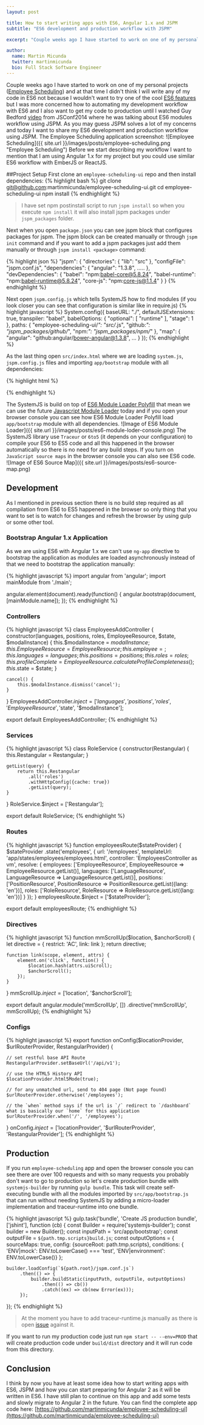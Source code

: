 ```yaml
---
layout: post

title: How to start writing apps with ES6, Angular 1.x and JSPM
subtitle: "ES6 development and production workflow with JSPM"

excerpt: "Couple weeks ago I have started to work on one of my personal projects (Employee Scheduling) and at that time I didn't think I will write any of my code in ES6 not because I wouldn't want to try one of the cool ES6 features but I was more concerned how to automating my development workflow with ES6 and I also want to get my code to production until I watched Guy Bedford video from JSConf2014 where he was talking about ES6 modules workflow using JSPM."

author:
  name: Martin Micunda
  twitter: martinmicunda
  bio: Full Stack Software Engineer
---
```

Couple weeks ago I have started to work on one of my personal projects ([Employee Scheduling](https://github.com/martinmicunda/employee-scheduling-ui)) and at that time I didn't think I will write any of my code in ES6 not because  I wouldn't want to try one of the cool [ES6 features](https://github.com/lukehoban/es6features) but I was more concerned how to automating my development workflow with ES6 and I also want to get my code to production until I watched Guy Bedford [video](https://www.youtube.com/watch?v=szJjsduHBQQ) from JSConf2014 where he was talking about ES6 modules workflow using JSPM. As you may guess JSPM solves a lot of my concerns and today I want to share my ES6 development and production workflow using JSPM.
The Employee Scheduling application screenshot:
![Employee Scheduling]({{ site.url }}/images/posts/employee-scheduling.png "Employee Scheduling")
Before we start describing my workflow I want to mention that I am using Angular 1.x for my project but you could use similar ES6 workflow with EmberJS or ReactJS.

##Project Setup
First clone an `employee-scheduling-ui` repo and then install dependencies:
{% highlight bash %}
git clone git@github.com:martinmicunda/employee-scheduling-ui.git
cd employee-scheduling-ui
npm install
{% endhighlight %}
> I have set npm postinstall script to run `jspm install` so when you execute `npm install` it will also install jspm packages under `jspm_packages` folder.

Next when you open `package.json` you can see jspm block that configures  packages for jspm. The jspm block can be created manually or through `jspm init` command and if you want to add a jspm packages just add them manually or through `jspm install <package>` command:

{% highlight json %}
"jspm": {
    "directories": {
        "lib": "src"
    },
    "configFile": "jspm.conf.js",
    "dependencies": {
        "angular": "1.3.8",
        .....
    },
    "devDependencies": {
      "babel": "npm:babel-core@5.8.24",
      "babel-runtime": "npm:babel-runtime@5.8.24",
      "core-js": "npm:core-js@1.1.4"
    }
}
{% endhighlight %}

Next open `jspm.config.js` which tells SystemJS how to find modules (if you look closer you can see that configuration is similar like in require.js)
{% highlight javascript %}
System.config({
    baseURL: "./",
    defaultJSExtensions: true,
    transpiler: "babel",
    babelOptions: {
      "optional": [
        "runtime"
      ],
      "stage": 1
    },
    paths: {
      "employee-scheduling-ui/*": "src/*.js",
      "github:*": "jspm_packages/github/*",
      "npm:*": "jspm_packages/npm/*"
    },
    "map": {
      "angular": "github:angular/bower-angular@1.3.8",
  	  ...
    }
});
{% endhighlight %}

 As the last thing open `src/index.html` where we are loading `system.js`, `jspm.config.js` files and importing `app/bootstrap` module with all dependencies:

{% highlight html %}
<script src="jspm_packages/system.js"></script>
<script src="jspm.conf.js"></script>
<script>
	System.import('app/bootstrap')
	.catch(console.error.bind(console));
</script>
{% endhighlight %}

The SystemJS is build on top of [ES6 Module Loader Polyfill](https://github.com/ModuleLoader/es6-module-loader) that mean we can use the future [Javascript Module Loader](http://whatwg.github.io/loader/) today and if you open your browser console you can see how ES6 Module Loader Polyfill load `app/bootstrap` module with all dependencies.
![Image of ES6 Module Loader]({{ site.url }}/images/posts/es6-module-loder-console.png)
The SystemJS library use `Traceur` or `6to5` (it depends on your configuration) to compile your ES6 to ES5 code and all this happened in the browser automatically so there is no need for any build steps. If you turn on `JavaScript source maps` in the browser console you can also see ES6 code.
![Image of ES6 Source Map]({{ site.url }}/images/posts/es6-source-map.png)
## Development
As I mentioned in previous section there is no build step required as all compilation from ES6 to ES5 happened in the browser so only thing that you want to set is to watch for changes and refresh the browser by using gulp or some other tool.


### Bootstrap Angular 1.x Application
As we are using ES6 with Angular 1.x we can't use `ng-app` directive to bootstrap the application as modules are loaded asynchronously instead of that we need to bootstrap the application manually:

{% highlight javascript %}
import angular from 'angular';
import mainModule from './main';

angular.element(document).ready(function() {
    angular.bootstrap(document, [mainModule.name]);
});
{% endhighlight %}

### Controllers
{% highlight javascript %}
class EmployeesAddController {
    constructor(languages, positions, roles, EmployeeResource, $state, $modalInstance) {
        this.$modalInstance = $modalInstance;
        this.EmployeeResource = EmployeeResource;
        this.employee = {};
        this.languages = languages;
        this.positions = positions;
        this.roles = roles;
        this.profileComplete = EmployeeResource.calculateProfileCompleteness({});
        this.$state = $state;
    }

    cancel() {
        this.$modalInstance.dismiss('cancel');
    }
}
EmployeesAddController.$inject = ['languages', 'positions', 'roles', 'EmployeeResource', '$state', '$modalInstance'];

export default EmployeesAddController;
{% endhighlight %}

### Services
{% highlight javascript %}
class RoleService {
    constructor(Restangular) {
        this.Restangular = Restangular;
    }

    getList(query) {
        return this.Restangular
            .all('roles')
            .withHttpConfig({cache: true})
            .getList(query);
    }
}
RoleService.$inject = ['Restangular'];

export default RoleService;
{% endhighlight %}

### Routes
{% highlight javascript %}
function employeesRoute($stateProvider) {
    $stateProvider
        .state('employees', {
            url: '/employees',
            templateUrl: 'app/states/employees/employees.html',
            controller: 'EmployeesController as vm',
            resolve: {
                employees: ['EmployeeResource', EmployeeResource => EmployeeResource.getList()],
                languages: ['LanguageResource', LanguageResource => LanguageResource.getList()],
                positions: ['PositionResource', PositionResource => PositionResource.getList({lang: 'en'})],
                roles: ['RoleResource', RoleResource => RoleResource.getList({lang: 'en'})]
            }
        });
}
employeesRoute.$inject = ['$stateProvider'];

export default employeesRoute;
{% endhighlight %}
### Directives
{% highlight javascript %}
function mmScrollUp($location, $anchorScroll) {
    let directive = {
        restrict: 'AC',
        link: link
    };
    return directive;

    function link(scope, element, attrs) {
        element.on('click', function() {
            $location.hash(attrs.uiScroll);
            $anchorScroll();
        });
    }
}
mmScrollUp.$inject = ['$location', '$anchorScroll'];

export default angular.module('mmScrollUp', [])
    .directive('mmScrollUp', mmScrollUp);
{% endhighlight %}
### Configs
{% highlight javascript %}
export function onConfig($locationProvider, $urlRouterProvider, RestangularProvider) {

    // set restful base API Route
    RestangularProvider.setBaseUrl('/api/v1');

    // use the HTML5 History API
    $locationProvider.html5Mode(true);

    // for any unmatched url, send to 404 page (Not page found)
    $urlRouterProvider.otherwise('/employees');

    // the `when` method says if the url is `/` redirect to `/dashboard` what is basically our `home` for this application
    $urlRouterProvider.when('/', '/employees');
}
onConfig.$inject = ['$locationProvider', '$urlRouterProvider', 'RestangularProvider'];
{% endhighlight %}

## Production
If you run `employee-scheduling` app and open the browser console you can see there are over 100 requests and with so many requests you probably don't want to go to production so let's create production bundle with `systemjs-builder` by running `gulp bundle`. This task will create self-executing bundle with all the modules imported by `src/app/bootstrap.js` that can run without needing SystemJS by adding a micro-loader implementation and traceur-runtime into one bundle.

{% highlight javascript %}
gulp.task('bundle', 'Create JS production bundle', ['jshint'], function (cb) {
    const Builder = require('systemjs-builder');
    const builder = new Builder();
    const inputPath = 'src/app/bootstrap';
    const outputFile = `${path.tmp.scripts}build.js`;
    const outputOptions = { sourceMaps: true, config: {sourceRoot: path.tmp.scripts}, conditions: { 'ENV|mock': ENV.toLowerCase() === 'test', 'ENV|environment': ENV.toLowerCase()} };
    
    builder.loadConfig(`${path.root}/jspm.conf.js`)
         .then(() => {
             builder.buildStatic(inputPath, outputFile, outputOptions)
                 .then(() => cb())
                 .catch((ex) => cb(new Error(ex)));
         });
});
{% endhighlight %}
> At the moment you have to add  traceur-runtime.js manually as there is open [issue](https://github.com/systemjs/builder/issues/46) against it.

If you want to run my production code just run `npm start -- --env=PROD` that will create production code under `build/dist` directory and it will run code from this directory.

## Conclusion
I think by now you have at least some idea how to start writing apps with ES6, JSPM and how you can start preparing for Angular 2 as it will be written in ES6.  I have still plan to continue on this app and add some tests and slowly migrate to Angular 2 in the future. You can find the complete app code here: [https://github.com/martinmicunda/employee-scheduling-ui](https://github.com/martinmicunda/employee-scheduling-ui)


